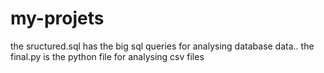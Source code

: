 # my-projets
the sructured.sql has the big sql queries for analysing database data..
the final.py is the python file for analysing csv files 
